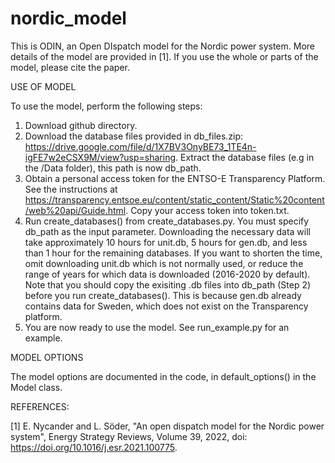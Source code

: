 # nordic_model

This is ODIN, an Open DIspatch model for the Nordic power system. More details of the model are provided in [1]. If you use the whole or parts of the model, please cite the paper. 

USE OF MODEL

To use the model, perform the following steps:
1. Download github directory.
2. Download the database files provided in db_files.zip: https://drive.google.com/file/d/1X7BV3OnyBE73_1TE4n-igFE7w2eCSX9M/view?usp=sharing.
   Extract the database files (e.g in the /Data folder), this path is now db_path.
3. Obtain a personal access token for the ENTSO-E Transparency Platform. See the instructions at https://transparency.entsoe.eu/content/static_content/Static%20content/web%20api/Guide.html. 
   Copy your access token into token.txt.
4. Run create_databases() from create_databases.py. You must specify db_path as the input parameter. Downloading the necessary data will take approximately 10 hours for unit.db, 5 hours for gen.db, and less than 1 hour for the remaining databases. If you want to shorten the time, omit downloading unit.db which is not normally used, or reduce the range of years for which data is downloaded (2016-2020 by default). Note that you should copy the exisiting .db files into db_path (Step 2) before you run create_databases(). This is because gen.db already contains data for Sweden, which does not exist on the Transparency platform.
5. You are now ready to use the model. See run_example.py for an example.

MODEL OPTIONS 

The model options are documented in the code, in default_options() in the Model class.


REFERENCES:

[1] E. Nycander and L. Söder, "An open dispatch model for the Nordic power system", Energy Strategy Reviews, Volume 39, 2022, doi: https://doi.org/10.1016/j.esr.2021.100775.